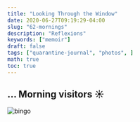 ```yaml
---
title: "Looking Through the Window"
date: 2020-06-27T09:19:29-04:00
slug: "62-mornings"
description: "Reflexions"
keywords: ["memoir"]
draft: false
tags: ["quarantine-journal", "photos", ]
math: true
toc: true
---
```


<h2>… Morning visitors ☀️</h2>

![bingo](/62-mornings.png)